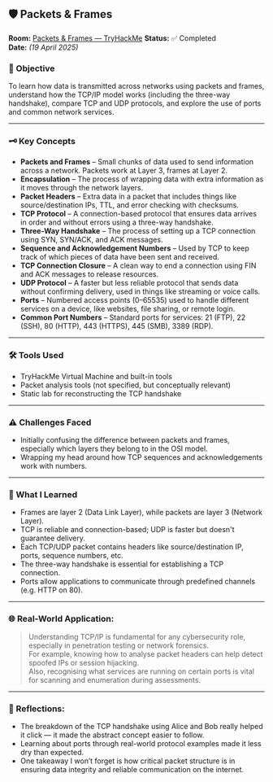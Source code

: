 ## 🛡️ Packets & Frames

**Room:** [Packets & Frames — TryHackMe]((https://tryhackme.com/room/packetsframes))
**Status:** ✅ Completed  
**Date:** *(19 April 2025)*

### 🎯 Objective
To learn how data is transmitted across networks using packets and frames, understand how the TCP/IP model works (including the three-way handshake), compare TCP and UDP protocols, and explore the use of ports and common network services.

---

### 🗝️ Key Concepts  
- **Packets and Frames** – Small chunks of data used to send information across a network. Packets work at Layer 3, frames at Layer 2.  
- **Encapsulation** – The process of wrapping data with extra information as it moves through the network layers.  
- **Packet Headers** – Extra data in a packet that includes things like source/destination IPs, TTL, and error checking with checksums.  
- **TCP Protocol** – A connection-based protocol that ensures data arrives in order and without errors using a three-way handshake.  
- **Three-Way Handshake** – The process of setting up a TCP connection using SYN, SYN/ACK, and ACK messages.  
- **Sequence and Acknowledgement Numbers** – Used by TCP to keep track of which pieces of data have been sent and received.  
- **TCP Connection Closure** – A clean way to end a connection using FIN and ACK messages to release resources.  
- **UDP Protocol** – A faster but less reliable protocol that sends data without confirming delivery, used in things like streaming or voice calls.  
- **Ports** – Numbered access points (0–65535) used to handle different services on a device, like websites, file sharing, or remote login.  
- **Common Port Numbers** – Standard ports for services: 21 (FTP), 22 (SSH), 80 (HTTP), 443 (HTTPS), 445 (SMB), 3389 (RDP).

---

### 🛠️ Tools Used
- TryHackMe Virtual Machine and built-in tools
- Packet analysis tools (not specified, but conceptually relevant)
- Static lab for reconstructing the TCP handshake

---

### ⚠️ Challenges Faced
- Initially confusing the difference between packets and frames, especially which layers they belong to in the OSI model.
- Wrapping my head around how TCP sequences and acknowledgements work with numbers.

---

### 🧠 What I Learned
- Frames are layer 2 (Data Link Layer), while packets are layer 3 (Network Layer).
- TCP is reliable and connection-based; UDP is faster but doesn't guarantee delivery.
- Each TCP/UDP packet contains headers like source/destination IP, ports, sequence numbers, etc.
- The three-way handshake is essential for establishing a TCP connection.
- Ports allow applications to communicate through predefined channels (e.g. HTTP on 80).

---

### 🌐 Real-World Application:
> Understanding TCP/IP is fundamental for any cybersecurity role, especially in penetration testing or network forensics.  
> For example, knowing how to analyse packet headers can help detect spoofed IPs or session hijacking.  
> Also, recognising what services are running on certain ports is vital for scanning and enumeration during assessments.

---

### 💭 Reflections:
- The breakdown of the TCP handshake using Alice and Bob really helped it click — it made the abstract concept easier to follow.
- Learning about ports through real-world protocol examples made it less dry than expected.
- One takeaway I won’t forget is how critical packet structure is in ensuring data integrity and reliable communication on the internet.
